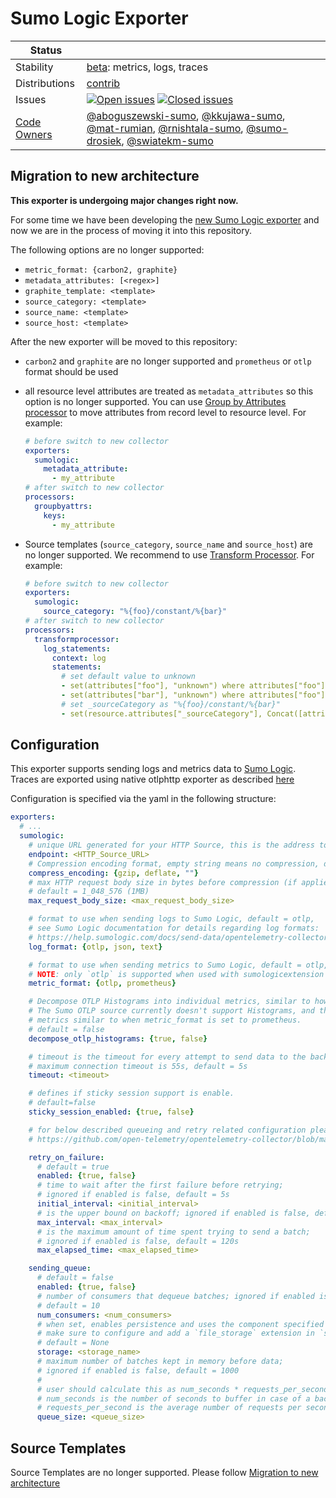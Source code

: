 # Sumo Logic Exporter

<!-- status autogenerated section -->
| Status        |           |
| ------------- |-----------|
| Stability     | [beta]: metrics, logs, traces   |
| Distributions | [contrib] |
| Issues        | [![Open issues](https://img.shields.io/github/issues-search/open-telemetry/opentelemetry-collector-contrib?query=is%3Aissue%20is%3Aopen%20label%3Aexporter%2Fsumologic%20&label=open&color=orange&logo=opentelemetry)](https://github.com/open-telemetry/opentelemetry-collector-contrib/issues?q=is%3Aopen+is%3Aissue+label%3Aexporter%2Fsumologic) [![Closed issues](https://img.shields.io/github/issues-search/open-telemetry/opentelemetry-collector-contrib?query=is%3Aissue%20is%3Aclosed%20label%3Aexporter%2Fsumologic%20&label=closed&color=blue&logo=opentelemetry)](https://github.com/open-telemetry/opentelemetry-collector-contrib/issues?q=is%3Aclosed+is%3Aissue+label%3Aexporter%2Fsumologic) |
| [Code Owners](https://github.com/open-telemetry/opentelemetry-collector-contrib/blob/main/CONTRIBUTING.md#becoming-a-code-owner)    | [@aboguszewski-sumo](https://www.github.com/aboguszewski-sumo), [@kkujawa-sumo](https://www.github.com/kkujawa-sumo), [@mat-rumian](https://www.github.com/mat-rumian), [@rnishtala-sumo](https://www.github.com/rnishtala-sumo), [@sumo-drosiek](https://www.github.com/sumo-drosiek), [@swiatekm-sumo](https://www.github.com/swiatekm-sumo) |

[beta]: https://github.com/open-telemetry/opentelemetry-collector#beta
[contrib]: https://github.com/open-telemetry/opentelemetry-collector-releases/tree/main/distributions/otelcol-contrib
<!-- end autogenerated section -->

## Migration to new architecture

**This exporter is undergoing major changes right now.**

For some time we have been developing the [new Sumo Logic exporter](https://github.com/SumoLogic/sumologic-otel-collector/tree/main/pkg/exporter/sumologicexporter#sumo-logic-exporter) and now we are in the process of moving it into this repository.

The following options are no longer supported:

- `metric_format: {carbon2, graphite}`
- `metadata_attributes: [<regex>]`
- `graphite_template: <template>`
- `source_category: <template>`
- `source_name: <template>`
- `source_host: <template>`

After the new exporter will be moved to this repository:

- `carbon2` and `graphite` are no longer supported and `prometheus` or `otlp` format should be used
- all resource level attributes are treated as `metadata_attributes` so this option is no longer supported. You can use [Group by Attributes processor](https://github.com/open-telemetry/opentelemetry-collector-contrib/tree/main/processor/groupbyattrsprocessor) to move attributes from record level to resource level. For example:

  ```yaml
  # before switch to new collector
  exporters:
    sumologic:
      metadata_attribute:
        - my_attribute
  # after switch to new collector
  processors:
    groupbyattrs:
      keys:
        - my_attribute
  ```

- Source templates (`source_category`, `source_name` and `source_host`) are no longer supported. We recommend to use [Transform Processor](https://github.com/open-telemetry/opentelemetry-collector-contrib/tree/main/processor/transformprocessor/). For example:

  ```yaml
  # before switch to new collector
  exporters:
    sumologic:
      source_category: "%{foo}/constant/%{bar}"
  # after switch to new collector
  processors:
    transformprocessor:
      log_statements:
        context: log
        statements:
          # set default value to unknown
          - set(attributes["foo"], "unknown") where attributes["foo"] == nil
          - set(attributes["bar"], "unknown") where attributes["foo"] == nil
          # set _sourceCategory as "%{foo}/constant/%{bar}"
          - set(resource.attributes["_sourceCategory"], Concat([attributes["foo"], "/constant/", attributes["bar"]], ""))
  ```

## Configuration

This exporter supports sending logs and metrics data to [Sumo Logic](https://www.sumologic.com/).
Traces are exported using native otlphttp exporter as described
[here](https://help.sumologic.com/Traces/Getting_Started_with_Transaction_Tracing)

Configuration is specified via the yaml in the following structure:

```yaml
exporters:
  # ...
  sumologic:
    # unique URL generated for your HTTP Source, this is the address to send data to
    endpoint: <HTTP_Source_URL>
    # Compression encoding format, empty string means no compression, default = gzip
    compress_encoding: {gzip, deflate, ""}
    # max HTTP request body size in bytes before compression (if applied),
    # default = 1_048_576 (1MB)
    max_request_body_size: <max_request_body_size>

    # format to use when sending logs to Sumo Logic, default = otlp,
    # see Sumo Logic documentation for details regarding log formats:
    # https://help.sumologic.com/docs/send-data/opentelemetry-collector/data-source-configurations/mapping-records-resources/
    log_format: {otlp, json, text}

    # format to use when sending metrics to Sumo Logic, default = otlp,
    # NOTE: only `otlp` is supported when used with sumologicextension
    metric_format: {otlp, prometheus}

    # Decompose OTLP Histograms into individual metrics, similar to how they're represented in Prometheus format.
    # The Sumo OTLP source currently doesn't support Histograms, and they are quietly dropped. This option produces
    # metrics similar to when metric_format is set to prometheus.
    # default = false
    decompose_otlp_histograms: {true, false}

    # timeout is the timeout for every attempt to send data to the backend,
    # maximum connection timeout is 55s, default = 5s
    timeout: <timeout>

    # defines if sticky session support is enable.
    # default=false
    sticky_session_enabled: {true, false}

    # for below described queueing and retry related configuration please refer to:
    # https://github.com/open-telemetry/opentelemetry-collector/blob/main/exporter/exporterhelper/README.md#configuration

    retry_on_failure:
      # default = true
      enabled: {true, false}
      # time to wait after the first failure before retrying;
      # ignored if enabled is false, default = 5s
      initial_interval: <initial_interval>
      # is the upper bound on backoff; ignored if enabled is false, default = 30s
      max_interval: <max_interval>
      # is the maximum amount of time spent trying to send a batch;
      # ignored if enabled is false, default = 120s
      max_elapsed_time: <max_elapsed_time>

    sending_queue:
      # default = false
      enabled: {true, false}
      # number of consumers that dequeue batches; ignored if enabled is false,
      # default = 10
      num_consumers: <num_consumers>
      # when set, enables persistence and uses the component specified as a storage extension for the persistent queue
      # make sure to configure and add a `file_storage` extension in `service.extensions`.
      # default = None
      storage: <storage_name>
      # maximum number of batches kept in memory before data;
      # ignored if enabled is false, default = 1000
      #
      # user should calculate this as num_seconds * requests_per_second where:
      # num_seconds is the number of seconds to buffer in case of a backend outage,
      # requests_per_second is the average number of requests per seconds.
      queue_size: <queue_size>
```

## Source Templates

Source Templates are no longer supported. Please follow [Migration to new architecture](#migration-to-new-architecture)
